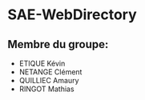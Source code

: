 # SAE-WebDirectory

## Membre du groupe: 

- ETIQUE Kévin
- NETANGE Clément
- QUILLIEC Amaury
- RINGOT Mathias 
